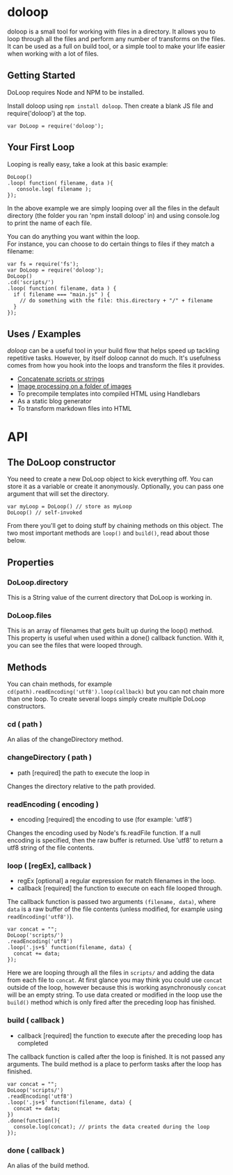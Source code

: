 # doloop

doloop is a small tool for working with files in a directory.  It allows you to
loop through all the files and perform any number of transforms on the files.  It
can be used as a full on build tool, or a simple tool to make your life easier when
working with a lot of files.

## Getting Started
DoLoop requires Node and NPM to be installed.

Install doloop using `npm install doloop`.  Then create a blank JS file and
require('doloop') at the top.

    var DoLoop = require('doloop');

## Your First Loop
Looping is really easy, take a look at this basic example:

    DoLoop()
    .loop( function( filename, data ){
       console.log( filename );
    });

In the above example we are simply looping over all the files in the default directory (the folder you ran 'npm install doloop' in) and using
console.log to print the name of each file.  

You can do anything you want within the loop.  
For instance, you can choose to do certain things to files if they match a filename:

    var fs = require('fs');
    var DoLoop = require('doloop');
    DoLoop()
    .cd('scripts/')
    .loop( function( filename, data ) {
      if ( filename === "main.js" ) {
        // do something with the file: this.directory + "/" + filename
      }
    });


## Uses / Examples
*doloop* can be a useful tool in your build flow that helps speed up tackling repetitive tasks.
However, by itself doloop cannot do much.  It's usefulness comes from how you hook
into the loops and transform the files it provides.

- [Concatenate scripts or strings](/examples/concat.md)
- [Image processing on a folder of images](/examples/image_processing.md)
- To precompile templates into compiled HTML using Handlebars
- As a static blog generator
- To transform markdown files into HTML


# API

## The DoLoop constructor
You need to create a new DoLoop object to kick everything off.  You can store it as a variable or
create it anonymously. Optionally, you can pass one argument that will set the directory.

    var myLoop = DoLoop() // store as myLoop
    DoLoop() // self-invoked

From there you'll get to doing stuff by chaining methods on this object.  The two most important
methods are `loop()` and `build()`, read about those below.

## Properties
### DoLoop.directory
This is a String value of the current directory that DoLoop is working in.

### DoLoop.files
This is an array of filenames that gets built up during the loop() method. This
property is useful when used within a done() callback function. With it, you can
see the files that were looped through.

## Methods
You can chain methods, for example `cd(path).readEncoding('utf8').loop(callback)` but
you can not chain more than one loop.  To create several loops
simply create multiple DoLoop constructors.

### cd ( path )
An alias of the changeDirectory method.

### changeDirectory ( path )

- path <String> [required] the path to execute the loop in

Changes the directory relative to the path provided.

### readEncoding ( encoding )

- encoding <String> [required] the encoding to use (for example: 'utf8')

Changes the encoding used by Node's fs.readFile function.
If a null encoding is specified, then the raw buffer is returned.  Use 'utf8'
to return a utf8 string of the file contents.

### loop ( [regEx], callback )

- regEx <String>  [optional] a regular expression for match filenames in the loop.
- callback <Function> [required] the function to execute on each file looped through.

The callback function is passed two arguments `(filename, data)`, where `data` is
a raw buffer of the file contents (unless modified, for example using `readEncoding('utf8')`).

    var concat = "";
    DoLoop('scripts/')
    .readEncoding('utf8')
    .loop('.js+$' function(filename, data) {
      concat += data;
    });

Here we are looping through all the files in `scripts/` and adding the
data from each file to `concat`.   At first glance you may think you could use
`concat` outside of the loop, however because this is working asynchronously `concat`
will be an empty string.   To use data created or modified in the loop use the `build()`
method which is only fired after the preceding loop has finished.

### build ( callback )

- callback <Function> [required] the function to execute after the preceding loop has completed

The callback function is called after the loop is finished. It is not passed any
arguments.  The build method is a place to perform tasks after the loop has finished.

    var concat = "";
    DoLoop('scripts/')
    .readEncoding('utf8')
    .loop('.js+$' function(filename, data) {
      concat += data;
    })
    .done(function(){
      console.log(concat); // prints the data created during the loop  
    });


### done ( callback )
An alias of the build method.
